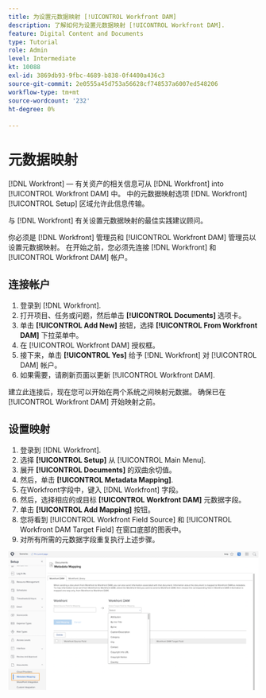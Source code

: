 ```yaml
---
title: 为设置元数据映射 [!UICONTROL Workfront DAM]
description: 了解如何为设置元数据映射 [!UICONTROL Workfront DAM].
feature: Digital Content and Documents
type: Tutorial
role: Admin
level: Intermediate
kt: 10088
exl-id: 3869db93-9fbc-4689-b838-0f4400a436c3
source-git-commit: 2e0555a45d753a56628cf748537a6007ed548206
workflow-type: tm+mt
source-wordcount: '232'
ht-degree: 0%

---
```


# 元数据映射

[!DNL Workfront] — 有关资产的相关信息可从 [!DNL Workfront] into [!UICONTROL Workfront DAM] 中。 中的元数据映射选项 [!DNL Workfront] [!UICONTROL Setup] 区域允许此信息传输。

与 [!DNL Workfront] 有关设置元数据映射的最佳实践建议顾问。

你必须是 [!DNL Workfront] 管理员和 [!UICONTROL Workfront DAM] 管理员以设置元数据映射。 在开始之前，您必须先连接 [!DNL Workfront] 和 [!UICONTROL Workfront DAM] 帐户。

## 连接帐户

1. 登录到 [!DNL Workfront].
1. 打开项目、任务或问题，然后单击 **[!UICONTROL Documents]** 选项卡。
1. 单击 **[!UICONTROL Add New]** 按钮，选择 **[!UICONTROL From Workfront DAM]** 下拉菜单中。
1. 在 [!UICONTROL Workfront DAM] 授权框。
1. 接下来，单击 **[!UICONTROL Yes]** 给予 [!DNL Workfront] 对 [!UICONTROL DAM] 帐户。
1. 如果需要，请刷新页面以更新 [!UICONTROL Workfront DAM].

建立此连接后，现在您可以开始在两个系统之间映射元数据。 确保已在 [!UICONTROL Workfront DAM] 开始映射之前。

## 设置映射

1. 登录到 [!DNL Workfront].
1. 选择 **[!UICONTROL Setup]** 从 [!UICONTROL Main Menu].
1. 展开 **[!UICONTROL Documents]** 的双曲余切值。
1. 然后，单击 **[!UICONTROL Metadata Mapping]**.
1. 在Workfront字段中，键入 [!DNL Workfront] 字段。
1. 然后，选择相应的或目标 **[!UICONTROL Workfront DAM]** 元数据字段。
1. 单击 **[!UICONTROL Add Mapping]** 按钮。
1. 您将看到 [!UICONTROL Workfront Field Source] 和 [!UICONTROL Workfront DAM Target Field] 在窗口底部的图表中。
1. 对所有所需的元数据字段重复执行上述步骤。

![屏幕截图 [!UICONTROL Metadata Mapping] 屏幕 [!DNL Workfront]](assets/01-metadata-mapping.png)
